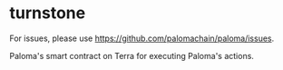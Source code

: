 # turnstone

For issues, please use https://github.com/palomachain/paloma/issues.

Paloma's smart contract on Terra for executing Paloma's actions.
